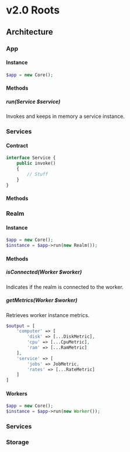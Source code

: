 # v2.0 Roots

## Architecture

### App

#### Instance

```php
$app = new Core();
```

#### Methods

##### run(Service $service)

Invokes and keeps in memory a service instance.

### Services

#### Contract

```php
interface Service {
    public invoke()
    {
        // Stuff
    }
}
```

#### Methods



### Realm

#### Instance

```php
$app = new Core();
$instance = $app->run(new Realm());
```

#### Methods

##### isConnected(Worker $worker)

Indicates if the realm is connected to the worker.

##### getMetrics(Worker $worker)

Retrieves worker instance metrics.

```php
$output = [ 
    'computer' => [
        'disk' => [...DiskMetric],
        'cpu' => [...CpuMetric],
        'ram' => [...RamMetric]
    ],
    'service' => [
        'jobs' => JobMetric,
        'rates' => [...RateMetric]
    ]
]
```

#### Workers

```php
$app = new Core();
$instance = $app->run(new Worker());
```

### Services



### Storage